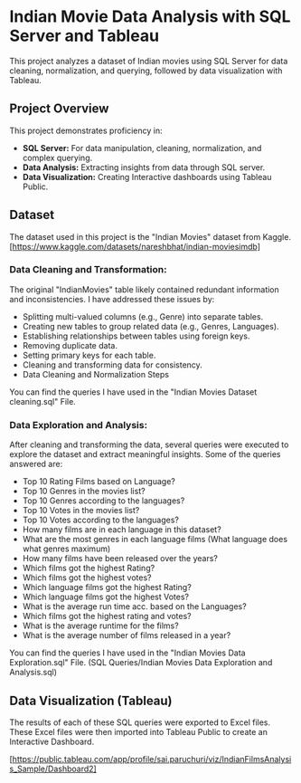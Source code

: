 # Indian Movie Data Analysis with SQL Server and Tableau

This project analyzes a dataset of Indian movies using SQL Server for data cleaning, normalization, and querying, followed by data visualization with Tableau.

## Project Overview

This project demonstrates proficiency in:
* **SQL Server:** For data manipulation, cleaning, normalization, and complex querying.
* **Data Analysis:** Extracting insights from data through SQL server.
* **Data Visualization:** Creating Interactive dashboards using Tableau Public.

## Dataset

The dataset used in this project is the "Indian Movies" dataset from Kaggle. [https://www.kaggle.com/datasets/nareshbhat/indian-moviesimdb]

### Data Cleaning and Transformation:

The original "IndianMovies" table likely contained redundant information and inconsistencies. I have addressed these issues by:
* Splitting multi-valued columns (e.g., Genre) into separate tables.
* Creating new tables to group related data (e.g., Genres, Languages).
* Establishing relationships between tables using foreign keys.
* Removing duplicate data.
* Setting primary keys for each table.
* Cleaning and transforming data for consistency.
* Data Cleaning and Normalization Steps

You can find the queries I have used in the "Indian Movies Dataset cleaning.sql" File.

### Data Exploration and Analysis: 

After cleaning and transforming the data, several queries were executed to explore the dataset and extract meaningful insights. Some of the queries answered are:

* Top 10 Rating Films based on Language?
* Top 10 Genres in the movies list?
* Top 10 Genres according to the languages?
* Top 10 Votes in the movies list?
* Top 10 Votes according to the languages?
* How many films are in each language in this dataset?
* What are the most genres in each language films (What language does what genres maximum)
* How many films have been released over the years?
* Which films got the highest Rating?
* Which films got the highest votes?
* Which language films got the highest Rating?
* Which language films got the highest Votes?
* What is the average run time acc. based on the Languages?
* Which films got the highest rating and votes?
* What is the average runtime for the films?
* What is the average number of films released in a year?

You can find the queries I have used in the "Indian Movies Data Exploration.sql" File. (SQL Queries/Indian Movies Data Exploration and Analysis.sql)

## Data Visualization (Tableau)

The results of each of these SQL queries were exported to Excel files. These Excel files were then imported into Tableau Public to create an Interactive Dashboard.

[https://public.tableau.com/app/profile/sai.paruchuri/viz/IndianFilmsAnalysis_Sample/Dashboard2]



